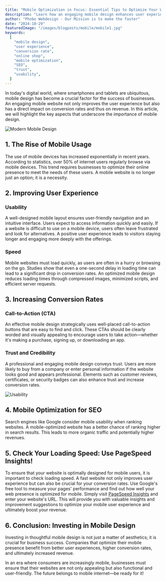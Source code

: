 ```yaml
---
title: "Mobile Optimization in Focus: Essential Tips to Optimize Your Website for Increased Revenue!"
description: "Learn how an engaging mobile design enhances user experience and boosts conversion rates."
author: "Phobo Webdesign - Our Mission is to make the faster"
date: "2024-10-29"
featuredImage: "/images/blogposts/mobile/mobile1.jpg"
keywords:
  [
    "mobile design",
    "user experience",
    "conversion rate",
    "online shop",
    "mobile optimization",
    "SEO",
    "trust",
    "usability",
  ]
---
```


In today's digital world, where smartphones and tablets are ubiquitous, mobile design has become a crucial factor for the success of businesses. An engaging mobile website not only improves the user experience but also has a direct impact on conversion rates and thus on revenue. In this article, we will highlight the key aspects that underscore the importance of mobile design.

![Modern Mobile Design](/images/blogposts/mobile/mobile1.jpg "A modern mobile design on a smartphone showcasing user-friendly navigation.")

## 1. The Rise of Mobile Usage

The use of mobile devices has increased exponentially in recent years. According to statistics, over 50% of internet users regularly browse via mobile devices. This trend requires businesses to optimize their online presence to meet the needs of these users. A mobile website is no longer just an option; it is a necessity.

## 2. Improving User Experience

### Usability

A well-designed mobile layout ensures user-friendly navigation and an intuitive interface. Users expect to access information quickly and easily. If a website is difficult to use on a mobile device, users often leave frustrated and look for alternatives. A positive user experience leads to visitors staying longer and engaging more deeply with the offerings.

### Speed

Mobile websites must load quickly, as users are often in a hurry or browsing on the go. Studies show that even a one-second delay in loading time can lead to a significant drop in conversion rates. An optimized mobile design reduces loading times through compressed images, minimized scripts, and efficient server requests.

## 3. Increasing Conversion Rates

### Call-to-Action (CTA)

An effective mobile design strategically uses well-placed call-to-action buttons that are easy to find and click. These CTAs should be clearly worded and visually appealing to encourage users to take action—whether it's making a purchase, signing up, or downloading an app.

### Trust and Credibility

A professional and engaging mobile design conveys trust. Users are more likely to buy from a company or enter personal information if the website looks good and appears professional. Elements such as customer reviews, certificates, or security badges can also enhance trust and increase conversion rates.

![Usability](/images/blogposts/mobile/mobile2.jpg "A diverse group of people using their smartphones and interacting with an intuitive mobile app.")

## 4. Mobile Optimization for SEO

Search engines like Google consider mobile usability when ranking websites. A mobile-optimized website has a better chance of ranking higher in search results. This leads to more organic traffic and potentially higher revenues.

## 5. Check Your Loading Speed: Use PageSpeed Insights!

To ensure that your website is optimally designed for mobile users, it is important to check loading speed. A fast website not only improves user experience but can also be crucial for your conversion rates. Use Google's free tool to measure your pages' performance and find out how well your web presence is optimized for mobile. Simply visit [PageSpeed Insights](https://pagespeed.web.dev/) and enter your website's URL. This will provide you with valuable insights and improvement suggestions to optimize your mobile user experience and ultimately boost your revenue.

## 6. Conclusion: Investing in Mobile Design

Investing in thoughtful mobile design is not just a matter of aesthetics; it is crucial for business success. Companies that optimize their mobile presence benefit from better user experiences, higher conversion rates, and ultimately increased revenue.

In an era where consumers are increasingly mobile, businesses must ensure that their websites are not only appealing but also functional and user-friendly. The future belongs to mobile internet—be ready for it!
